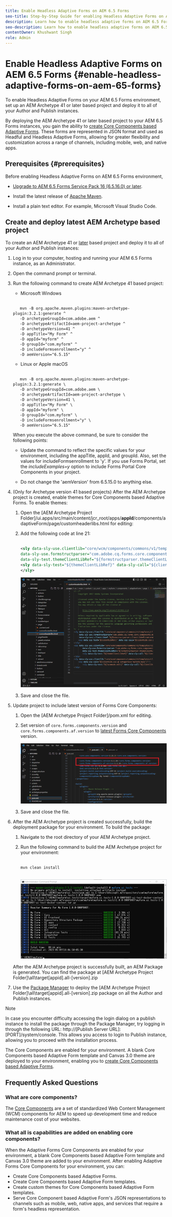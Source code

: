 ```yaml
---
title: Enable Headless Adaptive Forms on AEM 6.5 Forms
seo-title: Step-by-Step Guide for enabling Headless Adaptive Forms on AEM 6.5 Forms
description: Learn how to enable headless adaptive forms on AEM 6.5 Forms with our step-by-step guide. Our tutorial walks you through the process, making it easy to integrate this powerful feature into your website and improve your user experience.  
seo-description: Learn how to enable headless adaptive forms on AEM 6.5 Forms with our step-by-step guide. Our tutorial walks you through the process, making it easy to integrate this powerful feature into your website and improve your user experience.  
contentOwner: Khushwant Singh
role: Admin
---
```


# Enable Headless Adaptive Forms on AEM 6.5 Forms {#enable-headless-adaptive-forms-on-aem-65-forms}

To enable Headless Adaptive Forms on your AEM 6.5 Forms environment, set up an AEM Archetype 41 or later based project and deploy it to all of your Author and Publish instances. 

By deploying the AEM Archetype 41 or later based project to your AEM 6.5 Forms instances, you gain the ability to [create Core Components based Adaptive Forms](create-a-headless-adaptive-form.md). These forms are represented in JSON format and  used as Headful and Headless Adaptive Forms, allowing for greater flexibility and customization across a range of channels, including mobile, web, and native apps.

## Prerequisites {#prerequisites}

Before enabling Headless Adaptive Forms on AEM 6.5 Forms environment, 

*   [Upgrade to AEM 6.5 Forms Service Pack 16 (6.5.16.0) or later](https://experienceleague.adobe.com/docs/experience-manager-65/release-notes/aem-forms-current-service-pack-installation-instructions.html). 

*   Install the latest release of [Apache Maven](https://maven.apache.org/download.cgi).

*   Install a plain text editor. For example, Microsoft Visual Studio Code. 

## Create and deploy latest AEM Archetype based project 

To create an AEM Archetype 41 or [later](https://github.com/adobe/aem-project-archetype) based project and deploy it to all of your Author and Publish instances:  

1.  Log in to your computer, hosting and running your AEM 6.5 Forms instance, as an Administrator.
1.  Open the command prompt or terminal. 
1.  Run the following command to create AEM Archetype 41 based project:

    * Microsoft Windows
    
     ```Shell
     
        mvn -B org.apache.maven.plugins:maven-archetype-plugin:3.2.1:generate ^
        -D archetypeGroupId=com.adobe.aem ^
        -D archetypeArtifactId=aem-project-archetype ^
        -D archetypeVersion=41 ^
        -D appTitle="My Form" ^
        -D appId="myform" ^
        -D groupId="com.myform" ^
        -D includeFormsenrollment="y" ^
        -D aemVersion="6.5.15" 

     ```

    * Linux or Apple macOS

     ```Shell

        mvn -B org.apache.maven.plugins:maven-archetype-plugin:3.2.1:generate \
        -D archetypeGroupId=com.adobe.aem \
        -D archetypeArtifactId=aem-project-archetype \
        -D archetypeVersion=41 \
        -D appTitle="My Form" \
        -D appId="myform" \
        -D groupId="com.myform" \
        -D includeFormsenrollment="y" \
        -D aemVersion="6.5.15" 

     ```    

    When you execute the above command, be sure to consider the following points:

    *   Update the command to reflect the specific values for your environment, including the appTitle, appId, and groupId. Also, set the values for includeFormsenrollment to 'y'. If you use Forms Portal, set the _includeExamples=y_ option to include Forms Portal Core Components in your project.

    *   Do not change the 'aemVersion' from 6.5.15.0 to anything else.  

1.  (Only for Archetype version 41 based projects) After the AEM Archetype project is created, enable themes for Core Components based Adaptive Forms. To enable themes:  

    1.  Open the [AEM Archetype Project Folder]/ui.apps/src/main/content/jcr_root/apps/__appId__/components/adaptiveForm/page/customheaderlibs.html for editing:

    1.  Add the following code at line 21: 

        ```XML 

        <sly data-sly-use.clientlib="core/wcm/components/commons/v1/templates/clientlib.html"
        data-sly-use.formstructparser="com.adobe.cq.forms.core.components.models.form.FormStructureParser"
        data-sly-test.themeClientLibRef="${formstructparser.themeClientLibRefFromFormContainer}">
        <sly data-sly-test="${themeClientLibRef}" data-sly-call="${clientlib.css @ categories=themeClientLibRef}"/>
        </sly>

        ```

        ![Add above mentioned code at line 21](/help/assets/code-to-enable-themes.png)

    1.  Save and close the file. 

1.  Update project to include latest version of Forms Core Components: 

     1.  Open the [AEM Archetype Project Folder]/pom.xml for editing. 
     1.  Set version of `core.forms.components.version` and `core.forms.components.af.version` to [latest Forms Core Components](https://github.com/adobe/aem-core-forms-components/tree/release/650) version.
     
         ![Mention latest version of Forms Core Components](/help/assets/latest-forms-component-version.png)

     1.  Save and close the file.  


1.  After the AEM Archetype project is created successfully, build the deployment package for your environment. To build the package:
    
    1.  Navigate to the root directory of your AEM Archetype project. 


    1.  Run the following command to build the AEM Archetype project for your environment: 

        ```Shell
        
        mvn clean install


        ```

        ![archetypebuild-success](assets/corecomponent-build-successful.png)


    After the AEM Archetype project is successfully built, an AEM Package is generated. You can find the package at [AEM Archetype Project Folder]\all\target\[appid].all-[version].zip

1.  Use the [Package Manager](https://experienceleague.adobe.com/docs/experience-manager-65/administering/contentmanagement/package-manager.html?lang=en) to deploy the [AEM Archetype Project Folder]\all\target\[appid].all-[version].zip package on all the Author and Publish instances.

>[!NOTE]
>
>
>
>In case you encounter difficulty accessing the login dialog on a publish instance to install the package through the Package Manager, try logging in through the following URL: http://[Publish Server URL]:[PORT]/system/console. This allows you access to login to Publish instance, allowing you to proceed with the installation process.


The Core Components are enabled for your environment. A blank Core Components based Adaptive Form template and Canvas 3.0 theme are deployed to your environment, enabling you to [create Core Components based Adaptive Forms](create-a-headless-adaptive-form.md).

## Frequently Asked Questions

### What are core components?

The [Core Components](https://experienceleague.adobe.com/docs/experience-manager-core-components/using/introduction.html) are a set of standardized Web Content Management (WCM) components for AEM to speed up development time and reduce maintenance cost of your websites. 

### What all is capabilities are added on enabling core components?


When the  Adaptive Forms Core Components are enabled for your environment, a blank Core Components based Adaptive Form template and Canvas 3.0 theme are added to your environment. After enabling Adaptive Forms Core Components for your environment, you can:

* Create Core Components based Adaptive Forms.
* Create Core Components based Adaptive Form templates.
* Create custom themes for Core Components based Adaptive Form templates.
* Serve Core Component based Adaptive Form's JSON representations to channels such as mobile, web, native apps, and services that require a form's headless representation.
